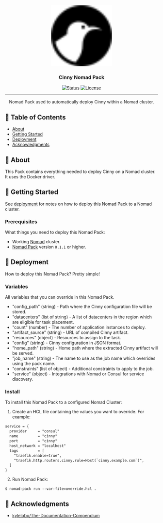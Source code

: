 <p align="center">
  <a href="https://cinny.in/" rel="noopener">
 <img width=200px height=200px src="/assets/logos/cinny.svg" alt="Project logo"></a>
</p>

<h3 align="center">Cinny Nomad Pack</h3>

<div align="center">

[![Status](https://img.shields.io/badge/status-active-success.svg)]()
[![License](https://img.shields.io/badge/license-MIT-blue.svg)](/LICENSE)

</div>

---

<p align="center"> Nomad Pack used to automatically deploy Cinny within a Nomad cluster.
    <br> 
</p>

## 📝 Table of Contents

- [About](#about)
- [Getting Started](#getting_started)
- [Deployment](#deployment)
- [Acknowledgments](#acknowledgement)

## 🧐 About <a name = "about"></a>

This Pack contains everything needed to deploy Cinny on a Nomad cluster. It uses the Docker driver.

## 🏁 Getting Started <a name = "getting_started"></a>

See [deployment](#deployment) for notes on how to deploy this Nomad Pack to a Nomad cluster.

### Prerequisites

What things you need to deploy this Nomad Pack:

- Working [Nomad](https://www.nomadproject.io/) cluster.
- [Nomad Pack](https://github.com/hashicorp/nomad-pack) version `0.1.1` or higher.

## 🚀 Deployment <a name = "deployment"></a>

How to deploy this Nomad Pack? Pretty simple!

### Variables

All variables that you can override in this Nomad Pack.

- "config_path" (string) - Path where the Cinny configuration file will be stored.
- "datacenters" (list of string) - A list of datacenters in the region which are eligible for task placement.
- "count" (number) - The number of application instances to deploy.
- "artifact_source" (string) - URL of compiled Cinny artifact.
- "resources" (object) - Resources to assign to the task.
- "config" (string) - Cinny configuration in JSON format.
- "home_path" (string) - Home path where the extracted Cinny artifact will be served.
- "job_name" (string) - The name to use as the job name which overrides using the pack name.
- "constraints" (list of object) - Additional constraints to apply to the job.
- "service" (object) - Integrations with Nomad or Consul for service discovery.

### Install

To install this Nomad Pack to a configured Nomad Cluster:

1. Create an HCL file containing the values you want to override. For example:

```hcl
service = {
  provider     = "consul"
  name         = "cinny"
  port         = "cinny"
  host_network = "localhost"
  tags         = [
    "traefik.enable=true",
    "traefik.http.routers.cinny.rule=Host(`cinny.example.com`)",
  ]
}
```

2. Run Nomad Pack:

```shell
$ nomad-pack run --var-file=override.hcl .
```

## 🎉 Acknowledgments <a name = "acknowledgments"></a>

- [kylelobo/The-Documentation-Compendium](https://github.com/kylelobo/The-Documentation-Compendium)
